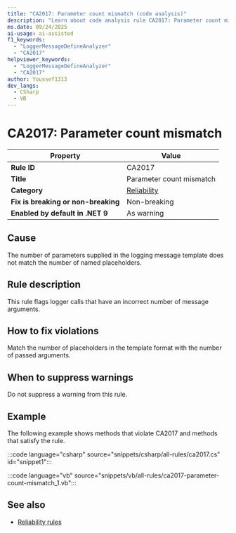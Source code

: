 ```yaml
---
title: "CA2017: Parameter count mismatch (code analysis)"
description: "Learn about code analysis rule CA2017: Parameter count mismatch"
ms.date: 09/24/2025
ai-usage: ai-assisted
f1_keywords:
  - "LoggerMessageDefineAnalyzer"
  - "CA2017"
helpviewer_keywords:
  - "LoggerMessageDefineAnalyzer"
  - "CA2017"
author: Youssef1313
dev_langs:
  - CSharp
  - VB
---
```

# CA2017: Parameter count mismatch

| Property                            | Value                                  |
|-------------------------------------|----------------------------------------|
| **Rule ID**                         | CA2017                                 |
| **Title**                           | Parameter count mismatch               |
| **Category**                        | [Reliability](reliability-warnings.md) |
| **Fix is breaking or non-breaking** | Non-breaking                           |
| **Enabled by default in .NET 9**    | As warning                             |

## Cause

The number of parameters supplied in the logging message template does not match the number of named placeholders.

## Rule description

This rule flags logger calls that have an incorrect number of message arguments.

## How to fix violations

Match the number of placeholders in the template format with the number of passed arguments.

## When to suppress warnings

Do not suppress a warning from this rule.

## Example

The following example shows methods that violate CA2017 and methods that satisfy the rule.

:::code language="csharp" source="snippets/csharp/all-rules/ca2017.cs" id="snippet1":::

:::code language="vb" source="snippets/vb/all-rules/ca2017-parameter-count-mismatch_1.vb":::

## See also

- [Reliability rules](reliability-warnings.md)
